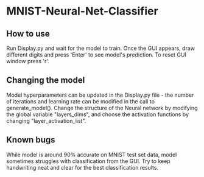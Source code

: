 # MNIST-Neural-Net-Classifier
## How to use
Run Display.py and wait for the model to train. Once the GUI appears, draw different digits and press 'Enter' to see model's prediction. To reset GUI window press 'r'.

## Changing the model
Model hyperparameters can be updated in the Display.py file - the number of iterations and learning rate can be modified in the call to generate_model(). Change the structure of the Neural network by modifying the global variable "layers_dims", and choose the activation functions by changing "layer_activation_list". 

## Known bugs
While model is around 90% accurate on MNIST test set data, model sometimes struggles with classification from the GUI. Try to keep handwriting neat and clear for the best classification results.
